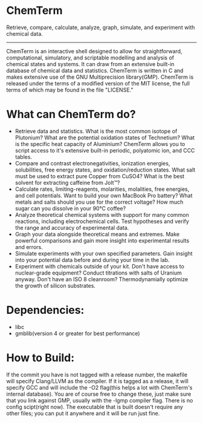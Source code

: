<!--- ChemTerm Copyright (C) 2012 Travis Whitaker -->

ChemTerm
========

Retrieve, compare, calculate, analyze, graph, simulate, and experiment with chemical data.

---

ChemTerm is an interactive shell designed to allow for straightforward, computational, simulatory, and scriptable modelling and analysis of chemical states and systems. It can draw from an extensive built-in database of chemical data and statistics. ChemTerm is written in C and makes extensive use of the GNU Multiprecision library(GMP). ChemTerm is released under the terms of a modified version of the MIT license, the full terms of which may be found in the file "LICENSE."

What can ChemTerm do?
=====================
- Retrieve data and statistics. What is the most common isotope of Plutonium? What are the potential oxidation states of Technetium? What is the specific heat capacity of Aluminium? ChemTerm    allows you to script access to it's extensive built-in periodic, polyatomic ion, and CCC tables.
- Compare and contrast electronegativities, ionization energies, solubilities, free energy states, and oxidation/reduction states. What salt must be used to extract pure Copper from CuSO4? What is the best solvent for extracting caffeine from Jolt™?
- Calculate rates, limiting-reagents, molarities, molalities, free energies, and cell potentials. Want to build your own MacBook Pro battery? What metals and salts should you use for the correct voltage? How much sugar can you dissolve in your 90°C coffee?
- Analyze theoretical chemical systems with support for many common reactions, including electrochemical cells. Test hypotheses and verify the range and accuracy of experimental data.
- Graph your data alongside theoretical means and extremes. Make powerful comparisons and gain more insight into experimental results and errors.
- Simulate experiments with your own specified parameters. Gain insight into your potential data before and during your time in the lab.
- Experiment with chemicals outside of your kit. Don't have access to nuclear-grade equipment? Conduct titrations with salts of Uranium anyway. Don't have an ISO 8 cleanroom? Thermodynamially optimize the growth of silicon substrates.

Dependencies:
=============
- libc
- gmblib(version 4 or greater for best performance)

How to Build:
=============
If the commit you have is not tagged with a release number, the makefile will specify Clang/LLVM as the compiler. If it is tagged as a release, it will specify GCC and will include the -O2 flag(this helps a lot with ChemTerm's internal database). You are of course free to change these, just make sure that you link against GMP, usually with the -lgmp compiler flag. There is no config scipt(right now). The executable that is built doesn't require any other files; you can put it anywhere and it will be run just fine.
